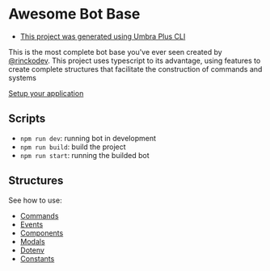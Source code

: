 # Awesome Bot Base
* [This project was generated using Umbra Plus CLI](https://github.com/rinckodev/umbraplus)

This is the most complete bot base you've ever seen created by [@rinckodev](https://github.com/rinckodev). This project uses typescript to its advantage, using features to create complete structures that facilitate the construction of commands and systems

[Setup your application](docs/setup-your-discord-application.md)

## Scripts

- `npm run dev`: running bot in development
- `npm run build`: build the project
- `npm run start`: running the builded bot

## Structures

See how to use:
- [Commands](docs/how-to-use-commands.md)
- [Events](docs/how-to-use-events.md)
- [Components](docs/how-to-use-components.md)
- [Modals](docs/how-to-use-modals.md)
- [Dotenv](docs/how-to-use-dotenv.md)
- [Constants](docs/how-to-use-constants.md)